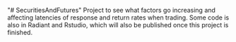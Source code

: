 "# SecuritiesAndFutures" 
Project to see what factors go increasing and affecting latencies of response and return rates when trading. Some code is also in Radiant and Rstudio, which will also be published once this project is finished. 
